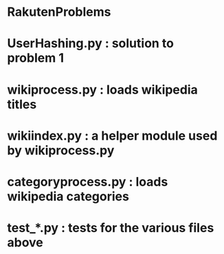 # RakutenProblems

# UserHashing.py : solution to problem 1
# wikiprocess.py : loads wikipedia titles
# wikiindex.py : a helper module used by wikiprocess.py
# categoryprocess.py : loads wikipedia categories
# test_*.py : tests for the various files above